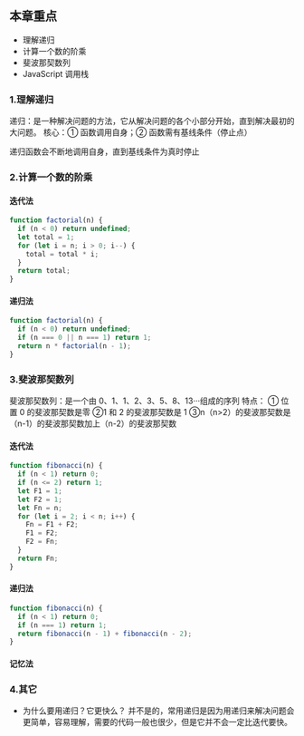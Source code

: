 ## 本章重点

- 理解递归
- 计算一个数的阶乘
- 斐波那契数列
- JavaScript 调用栈

### 1.理解递归

递归：是一种解决问题的方法，它从解决问题的各个小部分开始，直到解决最初的大问题。
核心：① 函数调用自身；② 函数需有基线条件（停止点）

递归函数会不断地调用自身，直到基线条件为真时停止

### 2.计算一个数的阶乘

#### 迭代法

```javascript
function factorial(n) {
  if (n < 0) return undefined;
  let total = 1;
  for (let i = n; i > 0; i--) {
    total = total * i;
  }
  return total;
}
```

#### 递归法

```javascript
function factorial(n) {
  if (n < 0) return undefined;
  if (n === 0 || n === 1) return 1;
  return n * factorial(n - 1);
}
```

### 3.斐波那契数列

斐波那契数列：是一个由 0、1、1、2、3、5、8、13···组成的序列
特点：
① 位置 0 的斐波那契数是零
②1 和 2 的斐波那契数是 1
③n（n>2）的斐波那契数是（n-1）的斐波那契数加上（n-2）的斐波那契数

#### 迭代法

```javascript
function fibonacci(n) {
  if (n < 1) return 0;
  if (n <= 2) return 1;
  let F1 = 1;
  let F2 = 1;
  let Fn = n;
  for (let i = 2; i < n; i++) {
    Fn = F1 + F2;
    F1 = F2;
    F2 = Fn;
  }
  return Fn;
}
```

#### 递归法

```javascript
function fibonacci(n) {
  if (n < 1) return 0;
  if (n === 1) return 1;
  return fibonacci(n - 1) + fibonacci(n - 2);
}
```

#### 记忆法

### 4.其它

- 为什么要用递归？它更快么？
  并不是的，常用递归是因为用递归来解决问题会更简单，容易理解，需要的代码一般也很少，但是它并不会一定比迭代要快。
